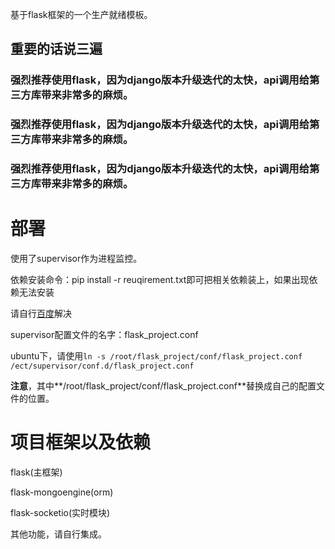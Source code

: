 基于flask框架的一个生产就绪模板。



## 重要的话说三遍



### 强烈推荐使用flask，因为django版本升级迭代的太快，api调用给第三方库带来非常多的麻烦。



### 强烈推荐使用flask，因为django版本升级迭代的太快，api调用给第三方库带来非常多的麻烦。



### 强烈推荐使用flask，因为django版本升级迭代的太快，api调用给第三方库带来非常多的麻烦。





# 部署
使用了supervisor作为进程监控。



依赖安装命令：pip install -r reuqirement.txt即可把相关依赖装上，如果出现依赖无法安装



请自行[百度](www.baidu.com)解决



supervisor配置文件的名字：flask_project.conf



ubuntu下，请使用```ln -s /root/flask_project/conf/flask_project.conf /ect/supervisor/conf.d/flask_project.conf``` 



**注意**，其中**/root/flask_project/conf/flask_project.conf**替换成自己的配置文件的位置。



# 项目框架以及依赖



flask(主框架)

flask-mongoengine(orm)

flask-socketio(实时模块)



其他功能，请自行集成。
